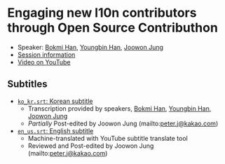 # Engaging new l10n contributors through Open Source Contributhon

- Speaker: [Bokmi Han](mailto:bmhan@nipa.kr), [Youngbin Han](mailto:youngbin@ubuntu-kr.org), [Joowon Jung](mailto:peter.j@kakao.com)
- [Session information](https://2021.ubucon.asia/sessions/engaging_new_l10n_contributors_through_open_source_contributhon/)
- [Video on YouTube](https://www.youtube.com/watch?v=Ggt1bE3_z5Y)

## Subtitles
- [`ko_kr.srt`: Korean subtitle](ko_kr.srt)
    - Transcription provided by speakers, [Bokmi Han](mailto:bmhan@nipa.kr), [Youngbin Han](mailto:youngbin@ubuntu-kr.org), [Joowon Jung](mailto:peter.j@kakao.com)
    - *Partially* Post-edited by Joowon Jung (mailto:peter.j@kakao.com)
- [`en_us.srt`: English subtitle](en_us.srt)
    - Machine-translated with YouTube subtitle translate tool
    - Reviewed and Post-edited by Joowon Jung (mailto:peter.j@kakao.com)